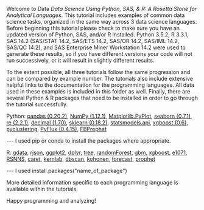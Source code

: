 Welcome to Data <em>Data Science Using Python, SAS, &amp; R: A Rosetta Stone for Analytical Languages</em>.  This tutorial includes examples of common data science tasks, organized in the same way across 3 data science languages.  Before beginning this tutorial please check to make sure you have an updated version of Python, SAS, and/or R installed.  Python 3.5.2, R 3.3.1, SAS 14.2 (SAS/STAT 14.2, SAS/ETS 14.2, SAS/OR 14.2, SAS/IML 14.2, SAS/QC 14.2), and SAS Enterprise Miner Workstation 14.2 were used to generate these results, so if you have different versions your code will not run successively, or it will result in slightly different results.

To the extent possible, all three tutorials follow the same progression and can be compared by example number.  The tutorials also include extensive helpful links to the documentation for the programming languages. All data used in these examples is included in this folder as well.  Finally, there are several Python &amp; R packages that need to be installed in order to go through the tutorial successfully.

Python: <a href="http://pandas.pydata.org/">pandas (0.20.2)</a>, <a href="http://www.numpy.org/">NumPy (1.12.1)</a>, <a href="https://matplotlib.org/api/pyplot_api.html">Matplotlib.PyPlot</a>, <a href="https://seaborn.pydata.org/">seaborn (0.7.1)</a>, <a href=https://docs.python.org/2/library/re.html#module-re>re (2.2.1)</a>, <a href="https://docs.python.org/2/library/decimal.html">decimal (1.70)</a>, <a href="http://scikit-learn.org/stable/">sklearn (0.18.2)</a>, <a href="http://www.statsmodels.org/stable/index.html">statsmodels.api</a>, <a href="http://xgboost.readthedocs.io/en/latest/python/python_intro.html">xgboost (0.6)</a>, <a href="http://pythonhosted.org/pyclustering/">pyclustering</a>, <a href="http://www.pyflux.com/docs/">PyFlux (0.4.15)</a>, <a href="https://facebookincubator.github.io/prophet/docs/quick_start.html#python-api">FBProphet</a>

--- I used pip or conda to install the packages where appropriate.

R: <a href="https://cran.r-project.org/web/packages/gdata/gdata.pdf">gdata</a>, <a href="https://cran.r-project.org/web/packages/rjson/rjson.pdf">rjson</a>, <a href="https://cran.r-project.org/web/packages/ggplot2/ggplot2.pdf">ggplot2</a>, <a href="https://cran.r-project.org/web/packages/dplyr/dplyr.pdf">dplyr</a>, <a href="https://cran.r-project.org/web/packages/tree/tree.pdf">tree</a>, <a href="https://cran.r-project.org/web/packages/randomForest/randomForest.pdf">randomForest</a>, <a href="https://cran.r-project.org/web/packages/gbm/gbm.pdf">gbm</a>, <a href="https://cran.r-project.org/web/packages/xgboost/xgboost.pdf">xgboost</a>, <a href="https://cran.r-project.org/web/packages/e1071/e1071.pdf">e1071</a>, <a href="https://cran.r-project.org/web/packages/RSNNS/RSNNS.pdf">RSNNS</a>, <a href="https://cran.r-project.org/web/packages/caret/caret.pdf">caret</a>, <a href="https://cran.r-project.org/web/packages/kernlab/kernlab.pdf">kernlab</a>, <a href="https://cran.r-project.org/web/packages/dbscan/dbscan.pdf">dbscan</a>, <a href="https://cran.r-project.org/web/packages/kohonen/kohonen.pdf">kohonen</a>, <a href="https://cran.r-project.org/web/packages/forecast/forecast.pdf">forecast</a>, <a href="https://facebookincubator.github.io/prophet/docs/quick_start.html#r-api">prophet</a>

--- I used install.packages("name_of_package")

More detailed information specific to each programming language is available within the tutorials.

Happy programming and analyzing!
